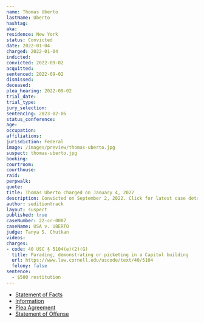 ```yaml
---
name: Thomas Uberto
lastName: Uberto
hashtag:
aka:
residence: New York
status: Convicted
date: 2022-01-04
charged: 2022-01-04
indicted:
convicted: 2022-09-02
acquitted:
sentenced: 2022-09-02
dismissed:
deceased:
plea_hearing: 2022-09-02
trial_date:
trial_type:
jury_selection:
sentencing: 2023-02-06
status_conference:
age:
occupation:
affiliations:
jurisdiction: Federal
image: /images/preview/thomas-uberto.jpg
suspect: thomas-uberto.jpg
booking:
courtroom:
courthouse:
raid:
perpwalk:
quote:
title: Thomas Uberto charged on January 4, 2022
description: Convicted on September 2, 2022. Click for latest case details.
author: seditiontrack
layout: suspect
published: true
caseNumber: 22-cr-0007
caseName: USA v. UBERTO
judge: Tanya S. Chutkan
videos:
charges:
- code: 40 USC § 5104(e)(2)(G)
  title: Parading, demonstrating or picketing in a Capitol building
  url: https://www.law.cornell.edu/uscode/text/40/5104
  felony: false
sentence:
  - $500 restitution
---
```

- [Statement of Facts](https://www.justice.gov/usao-dc/case-multi-defendant/file/1481286/download)
- [Information](https://www.justice.gov/usao-dc/case-multi-defendant/file/1481291/download)
- [Plea Agreement](https://www.justice.gov/usao-dc/case-multi-defendant/file/1532241/download)
- [Statement of Offense](https://www.justice.gov/usao-dc/case-multi-defendant/file/1532246/download)
